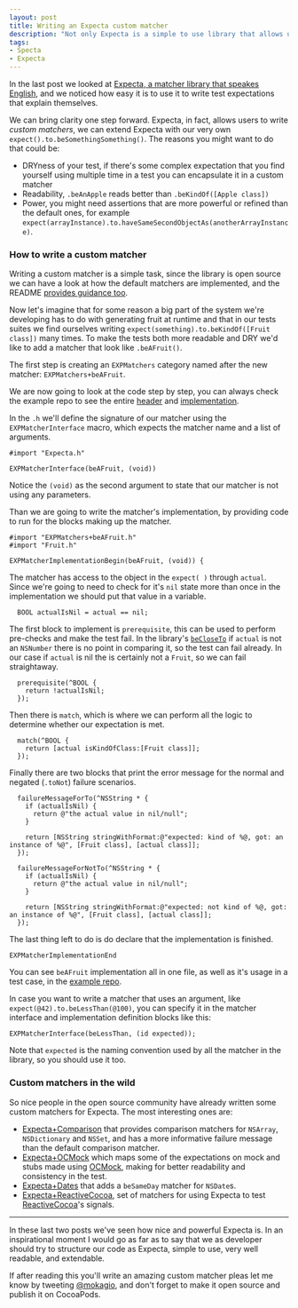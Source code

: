```yaml
---
layout: post
title: Writing an Expecta custom matcher
description: "Not only Expecta is a simple to use library that allows us to write highly readable code, but it can also be extended by the users with custom matchers. Let's see how to write a custom matcher to gain readability and reuse code in our test suites."
tags:
- Specta
- Expecta
---
```


In the last post we looked at [Expecta, a matcher library that speakes English](https://mokacoding.com/blog/expecta/), and we noticed how easy it is to use it to write test expectations that explain themselves.

We can bring clarity one step forward. Expecta, in fact, allows users to write _custom matchers_, we can extend Expecta with our very own `expect().to.beSomethingSomething()`. The reasons you might want to do that could be:

* DRYness of your test, if there's some complex expectation that you find yourself using multiple time in a test you can encapsulate it in a custom matcher
* Readability, `.beAnApple` reads better than `.beKindOf([Apple class])`
* Power, you might need assertions that are more powerful or refined than the default ones, for example `expect(arrayInstance).to.haveSameSecondObjectAs(anotherArrayInstance)`.

### How to write a custom matcher

Writing a custom matcher is a simple task, since the library is open source we can have a look at how the default matchers are implemented, and the README [provides guidance too](https://github.com/specta/expecta#writing-new-matchers).

Now let's imagine that for some reason a big part of the system we're developing has to do with generating fruit at runtime and that in our tests suites we find ourselves writing `expect(something).to.beKindOf([Fruit class])`  many times. To make the tests both more readable and DRY we'd like to add a matcher that look like `.beAFruit()`.

The first step is creating an `EXPMatchers` category named after the new matcher: `EXPMatchers+beAFruit`.

We are now going to look at the code step by step, you can always check the example repo to see the entire [header](https://github.com/mokacoding/expecta-plugin-example/blob/6f18f0ea17976e376fa55feea2006bb52b3671dd/expecta-plugins-exampleTests/EXPMatchers%2BbeAFruit.h) and [implementation](https://github.com/mokacoding/expecta-plugin-example/blob/6f18f0ea17976e376fa55feea2006bb52b3671dd/expecta-plugins-exampleTests/EXPMatchers%2BbeAFruit.m).

In the `.h` we'll define the signature of our matcher using the `EXPMatcherInterface` macro, which expects the matcher name and a list of arguments.

```objc
#import "Expecta.h"

EXPMatcherInterface(beAFruit, (void))
```

Notice the `(void)` as the second argument to state that our matcher is not using any parameters.

Than we are going to write the matcher's implementation, by providing code to run for the blocks making up the matcher.

```objc
#import "EXPMatchers+beAFruit.h"
#import "Fruit.h"

EXPMatcherImplementationBegin(beAFruit, (void)) {
```

The matcher has access to the object in the `expect( )` through `actual`. Since we're going to need to check for it's `nil` state more than once in the implementation we should put that value in a variable.

```objc
  BOOL actualIsNil = actual == nil;
```

The first block to implement is `prerequisite`, this can be used to perform pre-checks and make the test fail. In the library's [`beCloseTo`](https://github.com/specta/expecta/blob/master/Expecta/Matchers/EXPMatchers+beCloseTo.m#L5) if `actual` is not an `NSNumber` there is no point in comparing it, so the test can fail already. In our case if `actual` is nil the is certainly not a `Fruit`, so we can fail straightaway.

```objc
  prerequisite(^BOOL {
    return !actualIsNil;
  });
```

Then there is `match`, which is where we can perform all the logic to determine whether our expectation is met.

```objc
  match(^BOOL {
    return [actual isKindOfClass:[Fruit class]];
  });
```

Finally there are two blocks that print the error message for the normal and negated (`.toNot`) failure scenarios.

```objc
  failureMessageForTo(^NSString * {
    if (actualIsNil) {
      return @"the actual value in nil/null";
    }

    return [NSString stringWithFormat:@"expected: kind of %@, got: an instance of %@", [Fruit class], [actual class]];
  });

  failureMessageForNotTo(^NSString * {
    if (actualIsNil) {
      return @"the actual value in nil/null";
    }

    return [NSString stringWithFormat:@"expected: not kind of %@, got: an instance of %@", [Fruit class], [actual class]];
  });
```

The last thing left to do is do declare that the implementation is finished.

```objc
EXPMatcherImplementationEnd
```

You can see `beAFruit` implementation all in one file, as well as it's usage in a test case, in the [example repo](https://github.com/mokacoding/expecta-plugin-example).

In case you want to write a matcher that uses an argument, like `expect(@42).to.beLessThan(@100)`, you can specify it in the matcher interface and implementation definition blocks like this:

```objc
EXPMatcherInterface(beLessThan, (id expected));
```

Note that `expected` is the naming convention used by all the matcher in the library, so you should use it too.

### Custom matchers in the wild

So nice people in the open source community have already written some custom matchers for Expecta. The most interesting ones are:

* [Expecta+Comparison](https://github.com/kylef/Expecta-Comparison) that provides comparison matchers for `NSArray`, `NSDictionary` and `NSSet`, and has a more informative failure message than the default comparison matcher.
* [Expecta+OCMock](https://github.com/dblock/ocmock-expecta) which maps some of the expectations on mock and stubs made using [OCMock](http://ocmock.org/), making for better readability and consistency in the test.
* [Expecta+Dates](https://github.com/foulkesjohn/Expecta-Dates) that adds a `beSameDay` matcher for `NSDate`s.
* [Expecta+ReactiveCocoa](https://github.com/kylef/Expecta-ReactiveCocoa), set of matchers for using Expecta to test [ReactiveCocoa](https://github.com/ReactiveCocoa/ReactiveCocoa)'s signals.

---

In these last two posts we've seen how nice and powerful Expecta is. In an inspirational moment I would go as far as to say that we as developer should try to structure our code as Expecta, simple to use, very well readable, and extendable.

If after reading this you'll write an amazing custom matcher pleas let me know by tweeting [@mokagio](https://twitter.com/mokagio), and don't forget to make it open source and publish it on CocoaPods.

